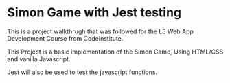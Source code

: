 # Simon Game with Jest testing

This is a project walkthrugh that was followed for the L5 Web App Development Course from CodeInstitute.

This Project is a basic implementation of the Simon Game, Using HTML/CSS and vanilla Javascript. 

Jest will also be used to test the javascript functions. 